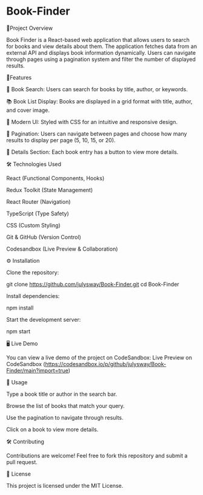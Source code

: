 # Book-Finder

📖Project Overview

Book Finder is a React-based web application that allows users to search for books and view details about them. The application fetches data from an external API and displays book information dynamically. Users can navigate through pages using a pagination system and filter the number of displayed results.

🚀Features

🔎 Book Search: Users can search for books by title, author, or keywords.

📚 Book List Display: Books are displayed in a grid format with title, author, and cover image.

🎨 Modern UI: Styled with CSS for an intuitive and responsive design.

📌 Pagination: Users can navigate between pages and choose how many results to display per page (5, 10, 15, or 20).

🔗 Details Section: Each book entry has a button to view more details.

🛠️ Technologies Used

React (Functional Components, Hooks)

Redux Toolkit (State Management)

React Router (Navigation)

TypeScript (Type Safety)

CSS (Custom Styling)

Git & GitHub (Version Control)

Codesandbox (Live Preview & Collaboration)

⚙️ Installation

Clone the repository:

git clone https://github.com/julysway/Book-Finder.git
cd Book-Finder

Install dependencies:

npm install

Start the development server:

npm start

🖥️ Live Demo

You can view a live demo of the project on CodeSandbox:
Live Preview on CodeSandbox (https://codesandbox.io/p/github/julysway/Book-Finder/main?import=true)

📌 Usage

Type a book title or author in the search bar.

Browse the list of books that match your query.

Use the pagination to navigate through results.

Click on a book to view more details.

🛠️ Contributing

Contributions are welcome! Feel free to fork this repository and submit a pull request.

📄 License

This project is licensed under the MIT License.
